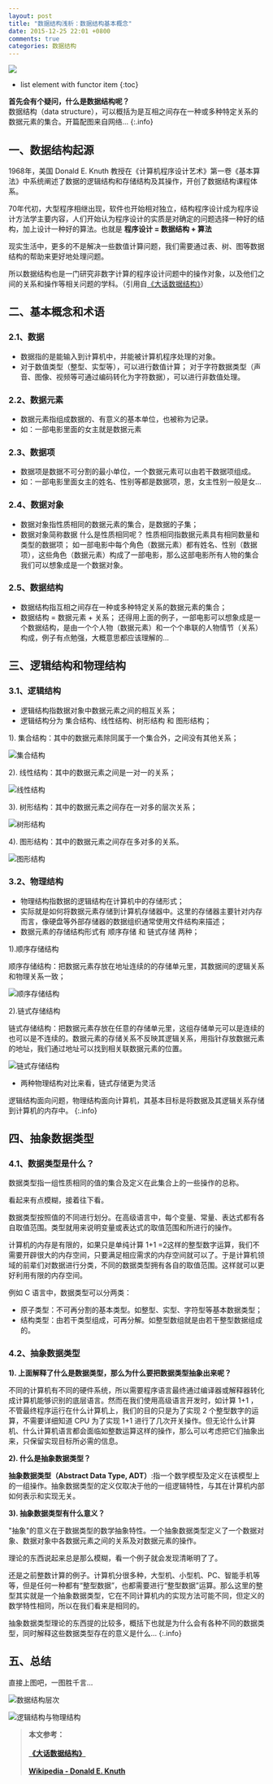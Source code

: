 ```yaml
---
layout: post
title: "数据结构浅析：数据结构基本概念"
date: 2015-12-25 22:01 +0800
comments: true
categories: 数据结构
---
```



![](http://upload-images.jianshu.io/upload_images/566304-1dfbd22ed6015ab8.jpg?imageMogr2/auto-orient/strip%7CimageView2/2/w/1240)


* list element with functor item
{:toc}


**首先会有个疑问，什么是数据结构呢？**
<br>
数据结构（data structure），可以概括为是互相之间存在一种或多种特定关系的数据元素的集合。开篇配图来自网络... 
{:.info}


<!-- more -->


##  一、数据结构起源

1968年，美国 Donald E. Knuth 教授在《计算机程序设计艺术》第一卷《基本算法》中系统阐述了数据的逻辑结构和存储结构及其操作，开创了数据结构课程体系。

70年代初，大型程序相继出现，软件也开始相对独立，结构程序设计成为程序设计方法学主要内容，人们开始认为程序设计的实质是对确定的问题选择一种好的结构，加上设计一种好的算法。也就是 **程序设计 = 数据结构 + 算法**

现实生活中，更多的不是解决一些数值计算问题，我们需要通过表、树、图等数据结构的帮助来更好地处理问题。

所以数据结构也是一门研究非数字计算的程序设计问题中的操作对象，以及他们之间的关系和操作等相关问题的学科。（引用自[《大话数据结构》](http://book.douban.com/subject/6424904/)）


## 二、基本概念和术语

### 2.1、数据

- 数据指的是能输入到计算机中，并能被计算机程序处理的对象。
- 对于数值类型（整型、实型等），可以进行数值计算；
对于字符数据类型（声音、图像、视频等可通过编码转化为字符数据），可以进行非数值处理。

### 2.2、数据元素

- 数据元素指组成数据的、有意义的基本单位，也被称为记录。
- 如：一部电影里面的女主就是数据元素

### 2.3、数据项

- 数据项是数据不可分割的最小单位，一个数据元素可以由若干数据项组成。
- 如：一部电影里面女主的姓名、性别等都是数据项，恩，女主性别一般是女...

### 2.4、数据对象

- 数据对象指性质相同的数据元素的集合，是数据的子集；
- 数据对象简称数据
什么是性质相同呢？
性质相同指数据元素具有相同数量和类型的数据项；
如一部电影中每个角色（数据元素）都有姓名、性别（数据项），这些角色（数据元素）构成了一部电影，那么这部电影所有人物的集合我们可以想象成是一个数据对象。

### 2.5、数据结构

- 数据结构指互相之间存在一种或多种特定关系的数据元素的集合；
- 数据结构 = 数据元素 + 关系；
还得用上面的例子，一部电影可以想象成是一个数据结构，是由一个个人物（数据元素）和一个个串联的人物情节（关系）构成，例子有点勉强，大概意思都应该理解的...


## 三、逻辑结构和物理结构

### 3.1、逻辑结构

- 逻辑结构指数据对象中数据元素之间的相互关系；
- 逻辑结构分为 集合结构、线性结构、树形结构 和 图形结构；

1). 集合结构：其中的数据元素除同属于一个集合外，之间没有其他关系；

![集合结构](http://upload-images.jianshu.io/upload_images/566304-fe367850028d80cd.jpg?imageMogr2/auto-orient/strip%7CimageView2/2/w/1240)

2). 线性结构：其中的数据元素之间是一对一的关系；

![线性结构](http://upload-images.jianshu.io/upload_images/566304-0d40784f8ccfc4bd.jpg?imageMogr2/auto-orient/strip%7CimageView2/2/w/1240)

3). 树形结构：其中的数据元素之间存在一对多的层次关系；

![树形结构](http://upload-images.jianshu.io/upload_images/566304-e4b3d44da8092650.jpg?imageMogr2/auto-orient/strip%7CimageView2/2/w/1240)

4). 图形结构：其中的数据元素之间存在多对多的关系。

![图形结构](http://upload-images.jianshu.io/upload_images/566304-cb6145cebfad9e77.jpg?imageMogr2/auto-orient/strip%7CimageView2/2/w/1240)

### 3.2、物理结构

- 物理结构指数据的逻辑结构在计算机中的存储形式；
- 实际就是如何将数据元素存储到计算机存储器中。这里的存储器主要针对内存而言，像硬盘等外部存储器的数据组织通常使用文件结构来描述；
- 数据元素的存储结构形式有 顺序存储 和 链式存储 两种；

1).顺序存储结构

顺序存储结构：把数据元素存放在地址连续的的存储单元里，其数据间的逻辑关系和物理关系一致；

![顺序存储结构](http://upload-images.jianshu.io/upload_images/566304-ef950f8e80abce92.jpg?imageMogr2/auto-orient/strip%7CimageView2/2/w/1240)

2).链式存储结构

链式存储结构：把数据元素存放在任意的存储单元里，这组存储单元可以是连续的也可以是不连续的。数据元素的存储关系不反映其逻辑关系，用指针存放数据元素的地址，我们通过地址可以找到相关联数据元素的位置。

![链式存储结构](http://upload-images.jianshu.io/upload_images/566304-6cc32b0ff892949c.jpg?imageMogr2/auto-orient/strip%7CimageView2/2/w/1240)

- 两种物理结构对比来看，链式存储更为灵活

逻辑结构面向问题，物理结构面向计算机，其基本目标是将数据及其逻辑关系存储到计算机的内存中。
{:.info}


## 四、抽象数据类型

### 4.1、数据类型是什么？

数据类型指一组性质相同的值的集合及定义在此集合上的一些操作的总称。

看起来有点模糊，接着往下看。

数据类型按照值的不同进行划分。在高级语言中，每个变量、常量、表达式都有各自取值范围。类型就用来说明变量或表达式的取值范围和所进行的操作。

计算机的内存是有限的，如果只是单纯计算 1+1 =2这样的整型数字运算，我们不需要开辟很大的内存空间，只要满足相应需求的内存空间就可以了。于是计算机领域的前辈们对数据进行分类，不同的数据类型拥有各自的取值范围。这样就可以更好利用有限的内存空间。

例如 C 语言中，数据类型可以分两类：
- 原子类型：不可再分割的基本类型。如整型、实型、字符型等基本数据类型；
- 结构类型：由若干类型组成，可再分解。如整型数组就是由若干整型数据组成的。

### 4.2、抽象数据类型

**1). 上面解释了什么是数据类型，那么为什么要把数据类型抽象出来呢？**

不同的计算机有不同的硬件系统，所以需要程序语言最终通过编译器或解释器转化成计算机能够识别的底层语言。然而在我们使用高级语言开发时，如计算 1+1 ，不管最终程序运行在什么计算机上，我们的目的只是为了实现 2 个整型数字的运算，不需要详细知道 CPU 为了实现 1+1 进行了几次开关操作。但无论什么计算机、什么计算机语言都会面临如整数运算这样的操作，那么可以考虑把它们抽象出来，只保留实现目标所必需的信息。

**2). 什么是抽象数据类型？**

**抽象数据类型（Abstract Data Type, ADT）**:指一个数学模型及定义在该模型上的一组操作。抽象数据类型的定义仅取决于他的一组逻辑特性，与其在计算机内部如何表示和实现无关。

**3). 抽象数据类型有什么意义？**

"抽象"的意义在于数据类型的数学抽象特性。一个抽象数据类型定义了一个数据对象、数据对象中各数据元素之间的关系及对数据元素的操作。

理论的东西说起来总是那么模糊，看一个例子就会发现清晰明了了。

还是之前整数计算的例子。计算机分很多种，大型机、小型机、PC、智能手机等等，但是任何一种都有“整型数据”，也都需要进行“整型数据”运算。那么这里的整型其实就是一个抽象数据类型，它在不同计算机内的实现方法可能不同，但定义的数学特性相同，所以在我们看来是相同的。

抽象数据类型理论的东西提的比较多，概括下也就是为什么会有各种不同的数据类型，同时解释这些数据类型存在的意义是什么... 
{:.info}


## 五、总结

直接上图吧，一图胜千言...

![数据结构层次](http://upload-images.jianshu.io/upload_images/566304-13e414a0153b344a.jpg?imageMogr2/auto-orient/strip%7CimageView2/2/w/1240)

![逻辑结构与物理结构](http://upload-images.jianshu.io/upload_images/566304-b280ee2693f02188.jpg?imageMogr2/auto-orient/strip%7CimageView2/2/w/1240)


>**本文参考：**
<br><br>
>**[《大话数据结构》](http://book.douban.com/subject/6424904/)**
<br><br>
>**[Wikipedia - Donald E. Knuth](https://zh.wikipedia.org/wiki/%E9%AB%98%E5%BE%B7%E7%BA%B3)**

